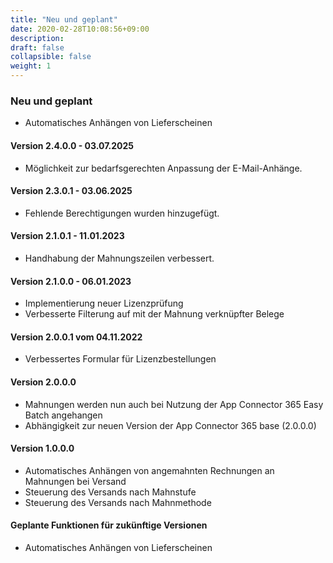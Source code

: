 ```yaml
---
title: "Neu und geplant"
date: 2020-02-28T10:08:56+09:00
description: 
draft: false
collapsible: false
weight: 1
---
```


### Neu und geplant
- Automatisches Anhängen von Lieferscheinen

#### Version 2.4.0.0 - 03.07.2025
- Möglichkeit zur bedarfsgerechten Anpassung der E-Mail-Anhänge.

#### Version 2.3.0.1 - 03.06.2025
- Fehlende Berechtigungen wurden hinzugefügt.

#### Version 2.1.0.1 - 11.01.2023
- Handhabung der Mahnungszeilen verbessert.

#### Version 2.1.0.0 - 06.01.2023
- Implementierung neuer Lizenzprüfung
- Verbesserte Filterung auf mit der Mahnung verknüpfter Belege

#### Version 2.0.0.1 vom 04.11.2022
 - Verbessertes Formular für Lizenzbestellungen

#### Version 2.0.0.0
- Mahnungen werden nun auch bei Nutzung der App Connector 365 Easy Batch angehangen
- Abhängigkeit zur neuen Version der App Connector 365 base (2.0.0.0)

#### Version 1.0.0.0
- Automatisches Anhängen von angemahnten Rechnungen an Mahnungen bei Versand
- Steuerung des Versands nach Mahnstufe
- Steuerung des Versands nach Mahnmethode

#### Geplante Funktionen für zukünftige Versionen
- Automatisches Anhängen von Lieferscheinen